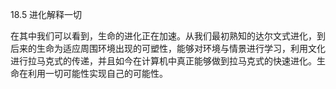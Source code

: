18.5 进化解释一切



在其中我们可以看到，生命的进化正在加速。从我们最初熟知的达尔文式进化，到后来的生命为适应周围环境出现的可塑性，能够对环境与情景进行学习，利用文化进行拉马克式的传递，并且如今在计算机中真正能够做到拉马克式的快速进化。生命在利用一切可能性实现自己的可能性。

